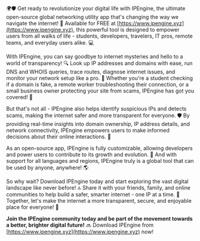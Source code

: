 🌍🛡️ Get ready to revolutionize your digital life with IPEngine, the ultimate open-source global networking utility app that's changing the way we navigate the internet! 🚀 Available for FREE at [https://www.ipengine.xyz](https://www.ipengine.xyz), this powerful tool is designed to empower users from all walks of life - students, developers, travelers, IT pros, remote teams, and everyday users alike. 💻

With IPEngine, you can say goodbye to internet mysteries and hello to a world of transparency! 🔍 Look up IP addresses and domains with ease, run DNS and WHOIS queries, trace routes, diagnose internet issues, and monitor your network setup like a pro. 📡 Whether you're a student checking if a domain is fake, a remote worker troubleshooting their connection, or a small business owner protecting your site from scams, IPEngine has got you covered! 🚀

But that's not all - IPEngine also helps identify suspicious IPs and detects scams, making the internet safer and more transparent for everyone. 🛡️ By providing real-time insights into domain ownership, IP address details, and network connectivity, IPEngine empowers users to make informed decisions about their online interactions. 💯

As an open-source app, IPEngine is fully customizable, allowing developers and power users to contribute to its growth and evolution. 🚀 And with support for all languages and regions, IPEngine truly is a global tool that can be used by anyone, anywhere! 🌎

So why wait? Download IPEngine today and start exploring the vast digital landscape like never before! 🔝 Share it with your friends, family, and online communities to help build a safer, smarter internet - one IP at a time. 🚀 Together, let's make the internet a more transparent, secure, and enjoyable place for everyone! 🌟

**Join the IPEngine community today and be part of the movement towards a better, brighter digital future!** 🔜 Download IPEngine from [https://www.ipengine.xyz](https://www.ipengine.xyz) now!